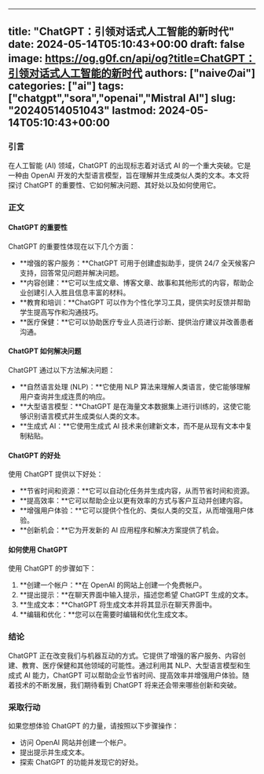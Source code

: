 
---
title: "ChatGPT：引领对话式人工智能的新时代"
date: 2024-05-14T05:10:43+00:00
draft: false
image: https://og.g0f.cn/api/og?title=ChatGPT：引领对话式人工智能的新时代
authors: ["naiveのai"]
categories: ["ai"]
tags: ["chatgpt","sora","openai","Mistral AI"]
slug: "20240514051043"
lastmod: 2024-05-14T05:10:43+00:00
---
### 引言

在人工智能 (AI) 领域，ChatGPT 的出现标志着对话式 AI 的一个重大突破。它是一种由 OpenAI 开发的大型语言模型，旨在理解并生成类似人类的文本。本文将探讨 ChatGPT 的重要性、它如何解决问题、其好处以及如何使用它。

### 正文

#### ChatGPT 的重要性

ChatGPT 的重要性体现在以下几个方面：

- **增强的客户服务：**ChatGPT 可用于创建虚拟助手，提供 24/7 全天候客户支持，回答常见问题并解决问题。
- **内容创建：**它可以生成文章、博客文章、故事和其他形式的内容，帮助企业创建引人入胜且信息丰富的材料。
- **教育和培训：**ChatGPT 可以作为个性化学习工具，提供实时反馈并帮助学生提高写作和沟通技巧。
- **医疗保健：**它可以协助医疗专业人员进行诊断、提供治疗建议并改善患者沟通。

#### ChatGPT 如何解决问题

ChatGPT 通过以下方法解决问题：

- **自然语言处理 (NLP)：**它使用 NLP 算法来理解人类语言，使它能够理解用户查询并生成连贯的响应。
- **大型语言模型：**ChatGPT 是在海量文本数据集上进行训练的，这使它能够识别语言模式并生成类似人类的文本。
- **生成式 AI：**它使用生成式 AI 技术来创建新文本，而不是从现有文本中复制粘贴。

#### ChatGPT 的好处

使用 ChatGPT 提供以下好处：

- **节省时间和资源：**它可以自动化任务并生成内容，从而节省时间和资源。
- **提高效率：**它可以帮助企业以更有效率的方式与客户互动并创建内容。
- **增强用户体验：**它可以提供个性化的、类似人类的交互，从而增强用户体验。
- **创新机会：**它为开发新的 AI 应用程序和解决方案提供了机会。

#### 如何使用 ChatGPT

使用 ChatGPT 的步骤如下：

1. **创建一个帐户：**在 OpenAI 的网站上创建一个免费帐户。
2. **提出提示：**在聊天界面中输入提示，描述您希望 ChatGPT 生成的文本。
3. **生成文本：**ChatGPT 将生成文本并将其显示在聊天界面中。
4. **编辑和优化：**您可以在需要时编辑和优化生成文本。

### 结论

ChatGPT 正在改变我们与机器互动的方式。它提供了增强的客户服务、内容创建、教育、医疗保健和其他领域的可能性。通过利用其 NLP、大型语言模型和生成式 AI 能力，ChatGPT 可以帮助企业节省时间、提高效率并增强用户体验。随着技术的不断发展，我们期待看到 ChatGPT 将来还会带来哪些创新和突破。

### 采取行动

如果您想体验 ChatGPT 的力量，请按照以下步骤操作：

- 访问 OpenAI 网站并创建一个帐户。
- 提出提示并生成文本。
- 探索 ChatGPT 的功能并发现它的好处。